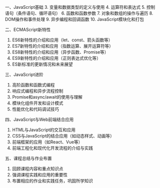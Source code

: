 
一、JavaScript基础
3. 变量和数据类型的定义与使用
4. 运算符和表达式
5. 控制语句（条件语句、循环语句）
6. 函数和函数参数
7. 对象和数组的操作与遍历
8. DOM操作和事件处理
9. 异步编程和回调函数
10. JavaScript模块化和打包

二、ECMAScript新特性

1. ES6新特性的介绍和应用（let、const、箭头函数等）
2. ES7新特性的介绍和应用（指数运算、展开运算符等）
3. ES8新特性的介绍和应用（异步函数、Promise等）
4. ES9新特性的介绍和应用（正则表达式优化等）
5. ES新标准的更新情况和未来展望

三、JavaScript进阶

1. 高阶函数和函数式编程
2. 响应式编程和异步流程控制
3. Promise和async/await的使用与理解
4. 模块化组件开发和设计模式
5. 性能优化和代码调试技巧

四、JavaScript与Web前端结合应用

1. HTML与JavaScript的交互和应用
2. CSS与JavaScript的结合应用（如动态样式、动画等）
3. 前端框架的应用（如React、Vue等）
4. 前端工程化和现代化开发流程的介绍与实践

五、课程总结与作业布置

1. 回顾课程内容和重点知识点
2. 强调课程实践和应用的重要性
3. 布置相应的作业和实践任务，巩固所学知识
